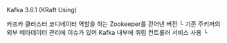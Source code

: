 Kafka 3.6.1 (KRaft Using)

카프카 클러스터 코디네이터 역할을 하는 Zookeeper를 걷어낸 버전
 └ 기존 주키퍼의 외부 메타데이터 관리에 이슈가 있어 Kafka 내부에 쿼럼 컨트롤러 서비스 사용
 └ 
